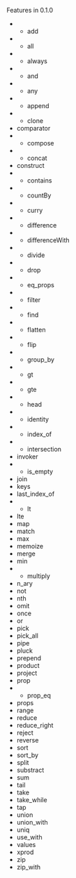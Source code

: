 Features in  0.1.0

* + add
* + all
* + always
* + and
* + any
* + append
* + clone
* comparator
* + compose
* + concat
* construct
* + contains
* + countBy
* + curry
* + difference
* + differenceWith
* + divide
* + drop
* + eq_props
* + filter
* + find
* + flatten
* + flip
* + group_by
* + gt
* + gte
* + head
* + identity
* + index_of
* + intersection
* invoker
* + is_empty
* join
* keys
* last_index_of
* + lt
* lte
* map
* match
* max
* memoize
* merge
* min
* + multiply
* n_ary
* not
* nth
* omit
* once
* or
* pick
* pick_all
* pipe
* pluck
* prepend
* product
* project
* prop
* + prop_eq
* props
* range
* reduce
* reduce_right
* reject
* reverse
* sort
* sort_by
* split
* substract
* sum
* tail
* take
* take_while
* tap
* union
* union_with
* uniq
* use_with
* values
* xprod
* zip
* zip_with
